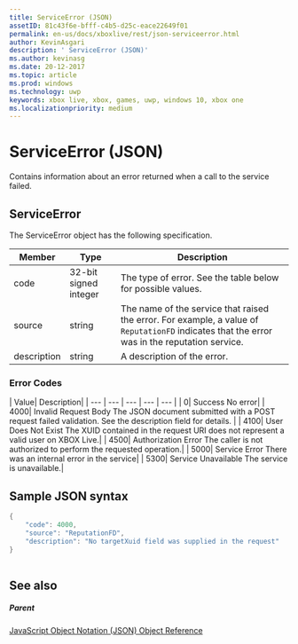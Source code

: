 ```yaml
---
title: ServiceError (JSON)
assetID: 81c43f6e-bfff-c4b5-d25c-eace22649f01
permalink: en-us/docs/xboxlive/rest/json-serviceerror.html
author: KevinAsgari
description: ' ServiceError (JSON)'
ms.author: kevinasg
ms.date: 20-12-2017
ms.topic: article
ms.prod: windows
ms.technology: uwp
keywords: xbox live, xbox, games, uwp, windows 10, xbox one
ms.localizationpriority: medium
---
```



# ServiceError (JSON)
Contains information about an error returned when a call to the service failed. 
<a id="ID4EN"></a>

 
## ServiceError
 
The ServiceError object has the following specification.
 
| Member| Type| Description| 
| --- | --- | --- | 
| code| 32-bit signed integer | The type of error. See the table below for possible values. | 
| source| string | The name of the service that raised the error. For example, a value of <code>ReputationFD</code> indicates that the error was in the reputation service. | 
| description| string| A description of the error. | 
 
<a id="ID4EBC"></a>

 
### Error Codes
 
| Value| Description| 
| --- | --- | --- | --- | --- | 
| 0| Success No error| 
| 4000| Invalid Request Body The JSON document submitted with a POST request failed validation. See the description field for details. | 
| 4100| User Does Not Exist The XUID contained in the request URI does not represent a valid user on XBOX Live.| 
| 4500| Authorization Error The caller is not authorized to perform the requested operation.| 
| 5000| Service Error There was an internal error in the service| 
| 5300| Service Unavailable The service is unavailable.| 
   
<a id="ID4EQE"></a>

 
## Sample JSON syntax
 

```cpp
{
    "code": 4000,
    "source": "ReputationFD",
    "description": "No targetXuid field was supplied in the request"
}
    
```

  
<a id="ID4EZE"></a>

 
## See also
 
<a id="ID4E2E"></a>

 
##### Parent 

[JavaScript Object Notation (JSON) Object Reference](atoc-xboxlivews-reference-json.md)

   